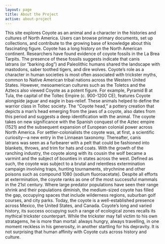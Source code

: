 ```yaml
---
layout: page
title: About the Project
active: about-project
---
```


This site explores Coyote as an animal and a character in the histories and cultures of North America. Users can browse primary documents, set up collections, and contribute to the growing base of knowledge about this fascinating figure.
Coyote has a long history on the North American continent. Researchers have found evidence of coyote fossils in the La Brea Tarpits. The presence of these fossils suggests indicate that canis latrans (or “barking dog”) and Paleolithic humans shared the landscape with mastodons, saber toothed tigers, and dire wolves. 
Coyote’s role as a character in human societies is most often associated with trickster myths, common to Native American tribal nations across the Western United States. However, mesoamerican cultures such as the Toletcs and the Aztecs also viewed Coyote as a potent figure. For example, Pyramid B at Tula, the capital of the Toltec Empire (c. 900-1200 CE), features Coyote alongside jaguar and eagle in bas-relief. These animals helped to define the warrior class in Toltec society. The “Coyote head,” a pottery creation that depicts a man’s head emerging from the jaws of a coyote, also dates from this period and suggests a deep identification with the animal.
The coyote takes on new significance with the Spanish conquest of the Aztec empire (1521) and the subsequent expansion of European colonial power across North America. For settler-colonialists the coyote was, at first, a scientific curiosity—a new entry in the Linnaean taxonomy. Thereafter, canis latrans was seen as a furbearer with a pelt that could be fashioned into blankets, throws, and trim for hats and coats. With the growth of the ranching industry, the coyote along with its cousin the wolf became a varmint and the subject of bounties in states across the west. Defined as such, the coyote was subject to a brutal and relentless extermination campaign involving traps, hunting tournaments, strychnine and other poisons such as compound 1080 (sodium fluoroacetate).
Despite all efforts at extermination, the coyote ranks as one of the most successful mammals in the 21st century. Where large predator populations have seen their range shrink and their populations diminish, the medium-sized coyote has filled the gap, occupying spaces that include wilderness regions, suburban golf courses, and city parks. Today, the coyote is a well-established presence across Mexico, the United States, and Canada.
Coyote’s long and varied history, its success occupying such a range of ecological zones recalls its mythical trickster counterpart. While the trickster may fall victim to his own stratagems, he is more than mortal: always hungry, always travelling, in one moment reckless in his generosity, in another startling for his depravity. It is not surprising that human affinity with Coyote cuts across history and culture.
